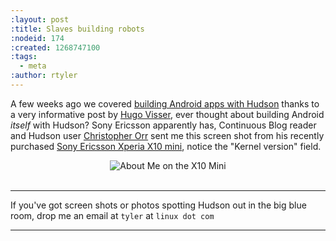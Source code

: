```yaml
---
:layout: post
:title: Slaves building robots
:nodeid: 174
:created: 1268747100
:tags:
  - meta
:author: rtyler
---
```


A few weeks ago we covered [building Android apps with Hudson](http://blog.hudson-ci.org/content/getting-started-building-android-apps-hudson) thanks to a very informative post by [Hugo Visser](http://blog.hudson-ci.org/users/hvisser), ever thought about building Android _itself_ with Hudson? Sony Ericsson apparently has, Continuous Blog reader and Hudson user <a id="aptureLink_dcxEa1lrQd" href="http://www.linkedin.com/in/christopherorr">Christopher Orr</a> sent me this screen shot from his recently purchased [Sony Ericsson Xperia X10 mini](http://www.engadget.com/2010/02/14/sony-ericsson-outs-xperia-x10-mini-and-xperia-x10-mini-pro/), notice the "Kernel version" field.

<center><img src="http://agentdero.cachefly.net/continuousblog/x10-mini-hudson.png" alt="About Me on the X10 Mini"/></center>

<br clear="all"/>

---

If you've got screen shots or photos spotting Hudson out in the big blue room, drop me an email at `tyler` at `linux dot com`

---
